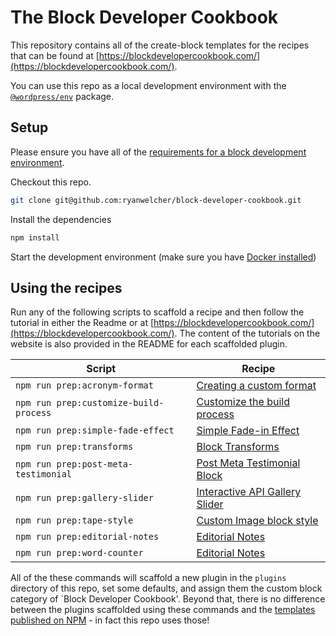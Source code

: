 # The Block Developer Cookbook

This repository contains all of the create-block templates for the recipes that can be found at [https://blockdevelopercookbook.com/](https://blockdevelopercookbook.com/).

You can use this repo as a local development environment with the [`@wordpress/env`](https://developer.wordpress.org/block-editor/reference-guides/packages/packages-env/) package.

## Setup

Please ensure you have all of the [requirements for a block development environment](https://developer.wordpress.org/block-editor/getting-started/devenv/).

Checkout this repo.

```bash
git clone git@github.com:ryanwelcher/block-developer-cookbook.git
```
Install the dependencies

```bash
npm install
```

Start the development environment (make sure you have [Docker installed](https://www.docker.com/products/docker-desktop/))

## Using the recipes

Run any of the following scripts to scaffold a recipe and then follow the tutorial in either the Readme or at [https://blockdevelopercookbook.com/](https://blockdevelopercookbook.com/). The content of the tutorials on the website is also provided in the README for each scaffolded plugin.

| Script                                 | Recipe                                                                                                       |
| -------------------------------------- | ------------------------------------------------------------------------------------------------------------ |
| `npm run prep:acronym-format`          | [Creating a custom format](https://blockdevelopercookbook.com/recipes/creating-a-custom-format/)             |
| `npm run prep:customize-build-process` | [Customize the build process](https://blockdevelopercookbook.com/recipes/customize-the-build-process/)       |
| `npm run prep:simple-fade-effect`      | [Simple Fade-in Effect](https://blockdevelopercookbook.com/recipes/simple-fade-in-effect/)                   |
| `npm run prep:transforms`              | [Block Transforms](https://blockdevelopercookbook.com/recipes/block-transforms/)                             |
| `npm run prep:post-meta-testimonial`   | [Post Meta Testimonial Block](https://blockdevelopercookbook.com/recipes/post-meta-testimonial-block/)       |
| `npm run prep:gallery-slider`          | [Interactive API Gallery Slider](https://blockdevelopercookbook.com/recipes/interactive-api-gallery-slider/) |
| `npm run prep:tape-style`              | [Custom Image block style](https://blockdevelopercookbook.com/recipes/custom-image-block-style/)             |
| `npm run prep:editorial-notes`         | [Editorial Notes](https://blockdevelopercookbook.com/recipes/editorial-notes/)                               |
| `npm run prep:word-counter`            | [Editorial Notes](https://blockdevelopercookbook.com/recipes/editorial-notes/)                               |

All of the these commands will scaffold a new plugin in the `plugins` directory of this repo, set some defaults, and assign them the custom block category of `Block Developer Cookbook'. Beyond that, there is no difference between the plugins scaffolded using these commands and the [templates published on NPM](https://www.npmjs.com/settings/block-developer-cookbook/packages) - in fact this repo uses those!
